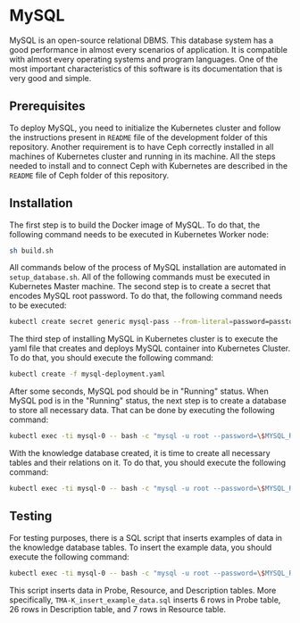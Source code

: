 # MySQL
MySQL is an open-source relational DBMS. This database system has a good performance in almost every scenarios of application. It is compatible with almost every operating systems and program languages. One of the most important characteristics of this software is its documentation that is very good and simple.

## Prerequisites
To deploy MySQL, you need to initialize the Kubernetes cluster and follow the instructions present in `README` file of the development folder of this repository.
Another requirement is to have Ceph correctly installed in all machines of Kubernetes cluster and running in its machine. All the steps needed to install and to connect Ceph with Kubernetes are described in the `README` file of Ceph folder of this repository.

## Installation
The first step is to build the Docker image of MySQL. To do that, the following command needs to be executed in Kubernetes Worker node:
```sh
sh build.sh
```
All commands below of the process of MySQL installation are automated in `setup_database.sh`. All of the following commands must be executed in Kubernetes Master machine.
The second step is to create a secret that encodes MySQL root password. To do that, the following command needs to be executed:
```sh
kubectl create secret generic mysql-pass --from-literal=password=passtobereplaced
```
The third step of installing MySQL in Kubernetes cluster is to execute the yaml file that creates and deploys MySQL container into Kubernetes Cluster. To do that, you should execute the following command:
 ```sh
kubectl create -f mysql-deployment.yaml
```
After some seconds, MySQL pod should be in "Running" status.
When MySQL pod is in the "Running" status, the next step is to create a database to store all necessary data. That can be done by executing the following command: 
```sh
kubectl exec -ti mysql-0 -- bash -c "mysql -u root --password=\$MYSQL_ROOT_PASSWORD -e \"CREATE DATABASE knowledge /*\!40100 DEFAULT CHARACTER SET utf8 */;\""
```
With the knowledge database created, it is time to create all necessary tables and their relations on it. To do that, you should execute the following command:
 ```sh
kubectl exec -ti mysql-0 -- bash -c "mysql -u root --password=\$MYSQL_ROOT_PASSWORD knowledge < /mysql/TMA-K_create_database.sql"
```
## Testing
For testing purposes, there is a SQL script that inserts examples of data in the knowledge database tables.
To insert the example data, you should execute the following command:
```sh
kubectl exec -ti mysql-0 -- bash -c "mysql -u root --password=\$MYSQL_ROOT_PASSWORD knowledge < TMA-K_insert_example_data.sql"
```
This script inserts data in Probe, Resource, and Description tables. More specifically, `TMA-K_insert_example_data.sql` inserts 6 rows in Probe table, 26 rows in Description table, and 7 rows in Resource table.
